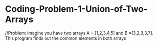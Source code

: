 # Coding-Problem-1-Union-of-Two-Arrays
//Problem: imagine you have two arrays A = [1,2,3,4,5] and B =[3,2,9,3,7]. This program finds out the common elements in both arrays
